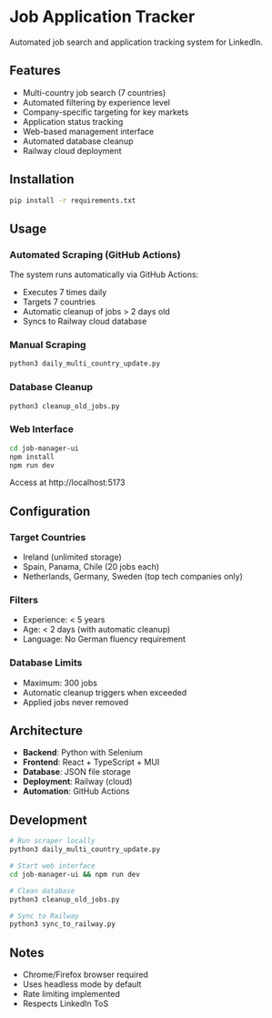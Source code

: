 # Job Application Tracker

Automated job search and application tracking system for LinkedIn.

## Features

- Multi-country job search (7 countries)
- Automated filtering by experience level
- Company-specific targeting for key markets
- Application status tracking
- Web-based management interface
- Automated database cleanup
- Railway cloud deployment

## Installation

```bash
pip install -r requirements.txt
```

## Usage

### Automated Scraping (GitHub Actions)

The system runs automatically via GitHub Actions:
- Executes 7 times daily
- Targets 7 countries
- Automatic cleanup of jobs > 2 days old
- Syncs to Railway cloud database

### Manual Scraping

```bash
python3 daily_multi_country_update.py
```

### Database Cleanup

```bash
python3 cleanup_old_jobs.py
```

### Web Interface

```bash
cd job-manager-ui
npm install
npm run dev
```

Access at http://localhost:5173

## Configuration

### Target Countries
- Ireland (unlimited storage)
- Spain, Panama, Chile (20 jobs each)
- Netherlands, Germany, Sweden (top tech companies only)

### Filters
- Experience: < 5 years
- Age: < 2 days (with automatic cleanup)
- Language: No German fluency requirement

### Database Limits
- Maximum: 300 jobs
- Automatic cleanup triggers when exceeded
- Applied jobs never removed

## Architecture

- **Backend**: Python with Selenium
- **Frontend**: React + TypeScript + MUI
- **Database**: JSON file storage
- **Deployment**: Railway (cloud)
- **Automation**: GitHub Actions

## Development

```bash
# Run scraper locally
python3 daily_multi_country_update.py

# Start web interface
cd job-manager-ui && npm run dev

# Clean database
python3 cleanup_old_jobs.py

# Sync to Railway
python3 sync_to_railway.py
```

## Notes

- Chrome/Firefox browser required
- Uses headless mode by default
- Rate limiting implemented
- Respects LinkedIn ToS